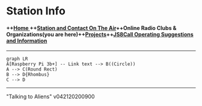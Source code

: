 

# Station Info

#### ++[Home ](index.md) ++[Station and Contact On The Air](ontheair.md)++Online Radio Clubs & Organizations(you are here)++[Projects](projects.md)++[JS8Call Operating Suggestions and Information](js8opsuggestions.md)
---
```mermaid
graph LR
A[Raspberry Pi 3b+] -- Link text --> B((Circle))
A --> C(Round Rect)
B --> D{Rhombus}
C --> D
```
---
  "Talking to Aliens" v042120200900
<!--stackedit_data:
eyJoaXN0b3J5IjpbLTI2Njg2MzAxOF19
-->